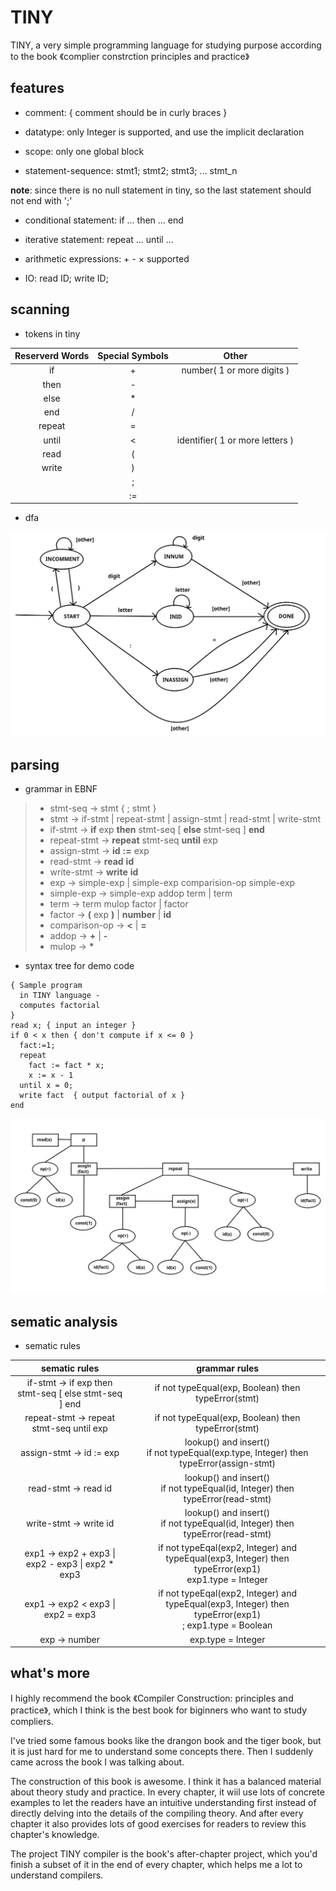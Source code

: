 # TINY

TINY, a very simple programming language for studying purpose according to the book 《complier constrction principles and practice》

## features

- comment: { comment should be in curly braces }

- datatype: only Integer is supported, and use the implicit declaration

- scope: only one global block

- statement-sequence: stmt1; stmt2; stmt3; ... stmt_n

**note**: since there is no null statement in tiny, so the last statement should not end with ';'

- conditional statement: if ... then ... end

- iterative statement: repeat ... until ...

- arithmetic expressions: + - × supported

- IO: read ID; write ID;

## scanning

- tokens in tiny

| Reserverd Words | Special Symbols | Other                           |
| :-:             | :-:             | :-:                             |
| if              | +               | number( 1 or more digits )      |
| then            | -               |                                 |
| else            | *               |                                 |
| end             | /               |                                 |
| repeat          | =               |                                 |
| until           | <               | identifier( 1 or more letters ) |
| read            | (               |                                 |
| write           | )               |                                 |
|                 | ;               |                                 |
|                 | :=              |                                 |

- dfa

![dfa](./img/dfa.png)

## parsing

- grammar in EBNF

> + stmt-seq → stmt { ; stmt }
> + stmt → if-stmt | repeat-stmt | assign-stmt | read-stmt | write-stmt
> + if-stmt → **if** exp **then** stmt-seq [ **else** stmt-seq ] **end**
> + repeat-stmt → **repeat** stmt-seq **until** exp
> + assign-stmt → **id** **:=** exp
> + read-stmt → **read** **id**
> + write-stmt → **write** **id**
> + exp → simple-exp | simple-exp comparision-op simple-exp
> + simple-exp → simple-exp addop term | term
> + term → term mulop factor | factor
> + factor → **(** exp **)** | **number** | **id**
> + comparison-op → **<** | **=**
> + addop → **+** | **-**
> + mulop → **\***

- syntax tree for demo code

```
{ Sample program
  in TINY language -
  computes factorial
}
read x; { input an integer }
if 0 < x then { don't compute if x <= 0 }
  fact:=1;
  repeat
    fact := fact * x;
    x := x - 1
  until x = 0;
  write fact  { output factorial of x }
end
```

![syntax tree](./img/tree.png)

## sematic analysis

- sematic rules

| sematic rules | grammar rules |
| :-: | :-: |
| if-stmt → if exp then stmt-seq [ else stmt-seq ] end | if not typeEqual(exp, Boolean) then typeError(stmt) |
| repeat-stmt → repeat stmt-seq until exp | if not typeEqual(exp, Boolean) then typeError(stmt) |
| assign-stmt → id := exp | lookup() and insert()<br> if not typeEqual(exp.type, Integer) then typeError(assign-stmt) |
| read-stmt → read id | lookup() and insert()<br> if not typeEqual(id, Integer) then typeError(read-stmt) |
| write-stmt → write id | lookup() and insert()<br> if not typeEqual(id, Integer) then typeError(read-stmt) |
| exp1 → exp2 + exp3 \| exp2 - exp3 \| exp2 * exp3 | if not typeEqal(exp2, Integer) and typeEqual(exp3, Integer) then typeError(exp1)<br> exp1.type = Integer |
| exp1 → exp2 < exp3 \| exp2 = exp3 | if not typeEqal(exp2, Integer) and typeEqual(exp3, Integer) then typeError(exp1)<br>; exp1.type = Boolean |
| exp → number | exp.type = Integer |

## what's more

I highly recommend the book 《Compiler Construction: principles and practice》, which I think
is the best book for biginners who want to study compliers.

I've tried some famous books like the drangon book and the tiger book, but it is just hard for me
to understand some concepts there. Then I suddenly came across the book I was talking about.

The construction of this book is awesome. I think it has a balanced material about theory study
and practice. In every chapter, it wiil use lots of concrete examples to let the readers have
an intuitive understanding first instead of directly delving into the details of the compiling theory. And after
every chapter it also provides lots of good exercises for readers to review this chapter's knowledge.

The project TINY compiler is the book's after-chapter project, which you'd finish a subset of it in the end of
every chapter, which helps me a lot to understand compilers.

